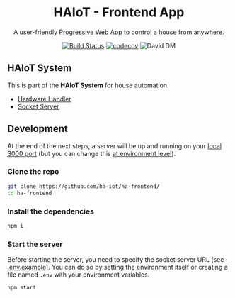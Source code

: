 <!-- The blank line below the opening "div" just makes it work -->
<div align="center">

# HAIoT - Frontend App

A user-friendly [Progressive Web App][pwa_link] to control a house from anywhere.

[![Build Status][travis_badge]][travis_link]
[![codecov][codecov_badge]][codecov_link]
![David DM][david_dependencies]
</div>

## HAIoT System

This is part of the **HAIoT System** for house automation.

- [Hardware Handler][hardware_handler_link]
- [Socket Server][socket_server_link]

## Development

At the end of the next steps, a server will be up and running on your [local 3000 port](http://localhost:3000/)
(but you can change this [at environment level](.env.example)).

### Clone the repo

```bash
git clone https://github.com/ha-iot/ha-frontend/
cd ha-frontend
```

### Install the dependencies

```bash
npm i
```

### Start the server

Before starting the server, you need to specify the socket server URL (see [.env.example](.env.example)). You can do so by setting the environment itself or creating a file named `.env` with your environment variables.

```bash
npm start
```

[hardware_handler_link]: https://github.com/ha-iot/hardware-handler/
[socket_server_link]: https://github.com/ha-iot/ha-socket-server/
[travis_badge]: https://travis-ci.org/ha-iot/ha-frontend.svg?branch=master
[travis_link]: https://travis-ci.org/ha-iot/ha-frontend
[codecov_badge]: https://codecov.io/gh/ha-iot/ha-frontend/branch/master/graph/badge.svg
[codecov_link]: https://codecov.io/gh/ha-iot/ha-frontend
[david_dependencies]: https://david-dm.org/ha-iot/ha-frontend.svg
[pwa_link]: https://developers.google.com/web/progressive-web-apps/
